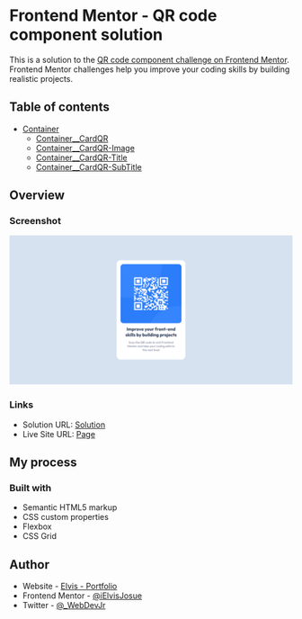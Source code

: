 # Frontend Mentor - QR code component solution

This is a solution to the [QR code component challenge on Frontend Mentor](https://www.frontendmentor.io/challenges/qr-code-component-iux_sIO_H). Frontend Mentor challenges help you improve your coding skills by building realistic projects.

## Table of contents

- [Container](#Container)
  - [Container\_\_CardQR](#Container__CardQR)
  - [Container\_\_CardQR-Image](#Container__CardQR-Image)
  - [Container\_\_CardQR-Title](#Container__CardQR-Title)
  - [Container\_\_CardQR-SubTitle](#Container__CardQR-SubTitle)

## Overview

### Screenshot

![](./images/Solution.png)

### Links

- Solution URL: [Solution](https://github.com/iElvisJosue/Frontend_Mentor_Challenges/tree/main/qr-code-component-main)
- Live Site URL: [Page](https://ielvisjosue.github.io/Frontend_Mentor_Challenges/qr-code-component-main/)

## My process

### Built with

- Semantic HTML5 markup
- CSS custom properties
- Flexbox
- CSS Grid

## Author

- Website - [Elvis - Portfolio](https://ielvisjosue.github.io/Portafolio/)
- Frontend Mentor - [@iElvisJosue](https://www.frontendmentor.io/profile/iElvisJosue)
- Twitter - [@\_WebDevJr](https://twitter.com/_WebDevJr)

